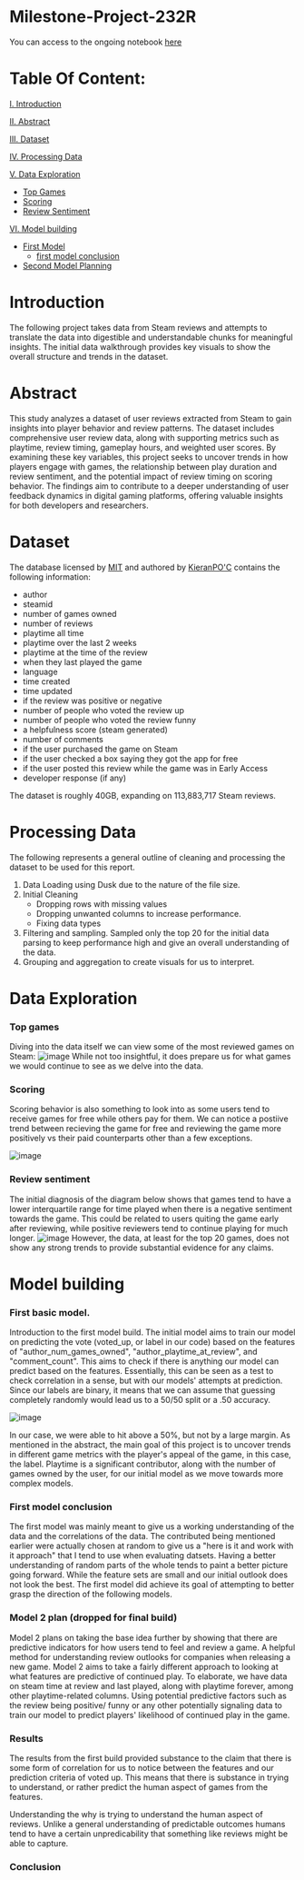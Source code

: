 # Milestone-Project-232R
You can access to the ongoing notebook [here](https://colab.research.google.com/drive/1fRkPnDpM9iT9j1_r4wEPnfLOAMCwGa10?usp=sharing)

# Table Of Content:
[I. Introduction](https://github.com/AlbabNewaz/Milestone-Project-232R?tab=readme-ov-file#review-sentiment)

[II. Abstract](https://github.com/AlbabNewaz/Milestone-Project-232R?tab=readme-ov-file#abstract)

[III. Dataset](https://github.com/AlbabNewaz/Milestone-Project-232R?tab=readme-ov-file#dataset)

[IV. Processing Data](https://github.com/AlbabNewaz/Milestone-Project-232R?tab=readme-ov-file#processing-data)

[V. Data Exploration](https://github.com/AlbabNewaz/Milestone-Project-232R?tab=readme-ov-file#data-exploration)
- [Top Games](https://github.com/AlbabNewaz/Milestone-Project-232R?tab=readme-ov-file#top-games)
- [Scoring](https://github.com/AlbabNewaz/Milestone-Project-232R?tab=readme-ov-file#scoring)
- [Review Sentiment](https://github.com/AlbabNewaz/Milestone-Project-232R?tab=readme-ov-file#review-sentiment)

[VI. Model building](https://github.com/AlbabNewaz/Milestone-Project-232R/blob/milestone-3/README.md#model-building)
- [First Model](
https://github.com/AlbabNewaz/Milestone-Project-232R/edit/milestone-3/README.md#first-basic-model)
   - [first model conclusion](https://github.com/AlbabNewaz/Milestone-Project-232R/edit/milestone-3/README.md#first-model-conclusion)
- [Second Model Planning](https://github.com/AlbabNewaz/Milestone-Project-232R/edit/milestone-3/README.md#model-2-plan)

# Introduction

The following project takes data from Steam reviews and attempts to translate the data into digestible and understandable chunks for meaningful insights. The initial data walkthrough provides key visuals to show the overall structure and trends in the dataset. 

# Abstract

This study analyzes a dataset of user reviews extracted from Steam to gain insights into player behavior and review patterns. The dataset includes comprehensive user review data, along with supporting metrics such as playtime, review timing, gameplay hours, and weighted user scores. By examining these key variables, this project seeks to uncover trends in how players engage with games, the relationship between play duration and review sentiment, and the potential impact of review timing on scoring behavior. The findings aim to contribute to a deeper understanding of user feedback dynamics in digital gaming platforms, offering valuable insights for both developers and researchers.

# Dataset

The database licensed by [MIT](https://www.mit.edu/~amini/LICENSE.md) and authored by [KieranPO'C](https://www.kaggle.com/kieranpoc) contains the following information:

- author
- steamid
- number of games owned
- number of reviews
- playtime all time
- playtime over the last 2 weeks
- playtime at the time of the review
- when they last played the game
- language
- time created
- time updated
- if the review was positive or negative
- number of people who voted the review up
- number of people who voted the review funny
- a helpfulness score (steam generated)
- number of comments
- if the user purchased the game on Steam
- if the user checked a box saying they got the app for free
- if the user posted this review while the game was in Early Access
- developer response (if any)

The dataset is roughly 40GB, expanding on 113,883,717 Steam reviews. 

# Processing Data

The following represents a general outline of cleaning and processing the dataset to be used for this report. 

1. Data Loading using Dusk due to the nature of the file size.
2. Initial Cleaning
   - Dropping rows with missing values
   - Dropping unwanted columns to increase performance.
   - Fixing data types
3. Filtering and sampling. Sampled only the top 20 for the initial data parsing to keep performance high and give an overall understanding of the data.
4. Grouping and aggregation to create visuals for us to interpret. 

# Data Exploration

### Top games
Diving into the data itself we can view some of the most reviewed games on Steam:
![image](https://github.com/user-attachments/assets/0334e365-7c05-470a-abce-3d73d547a8a7)
While not too insightful, it does prepare us for what games we would continue to see as we delve into the data.

### Scoring
Scoring behavior is also something to look into as some users tend to receive games for free while others pay for them. We can notice a postiive trend between recieving the game for free and reviewing the game more positively vs their paid counterparts other than a few exceptions.

![image](https://github.com/user-attachments/assets/6636fcdb-315b-425d-ad02-080a5f7c4b74)

### Review sentiment
The initial diagnosis of the diagram below shows that games tend to have a lower interquartile range for time played when there is a negative sentiment towards the game. This could be related to users quiting the game early after reviewing, while positive reviewers tend to continue playing for much longer. 
![image](https://github.com/user-attachments/assets/5d93ee69-21f0-488a-8b8d-46303fcae32e)
However, the data, at least for the top 20 games, does not show any strong trends to provide substantial evidence for any claims.


# Model building
### First basic model.
Introduction to the first model build. The initial model aims to train our model on predicting the vote (voted_up, or label in our code) based on the features of "author_num_games_owned", "author_playtime_at_review", and "comment_count". This aims to check if there is anything our model can predict based on the features. Essentially, this can be seen as a test to check correlation in a sense, but with our models' attempts at prediction. Since our labels are binary, it means that we can assume that guessing completely randomly would lead us to a 50/50 split or a .50 accuracy.

![image](https://github.com/user-attachments/assets/9d177c17-58e4-46af-8d5f-e23852a05ef3)

In our case, we were able to hit above a 50%, but not by a large margin. As mentioned in the abstract, the main goal of this project is to uncover trends in different game metrics with the player's appeal of the game, in this case, the label. Playtime is a significant contributor, along with the number of games owned by the user, for our initial model as we move towards more complex models. 

### First model conclusion
The first model was mainly meant to give us a working understanding of the data and the correlations of the data. The contributed being mentioned earlier were actually chosen at random to give us a "here is it and work with it approach" that I tend to use when evaluating datsets. Having a better understanding of random parts of the whole tends to paint a better picture going forward. While the feature sets are small and our initial outlook does not look the best. The first model did achieve its goal of attempting to better grasp the direction of the following models.

### Model 2 plan (dropped for final build)
Model 2 plans on taking the base idea further by showing that there are predictive indicators for how users tend to feel and review a game. A helpful method for understanding review outlooks for companies when releasing a new game. Model 2 aims to take a fairly different approach to looking at what features are predictive of continued play. To elaborate, we have data on steam time at review and last played, along with playtime forever, among other playtime-related columns. Using potential predictive factors such as the review being positive/ funny or any other potentially signaling data to train our model to predict players' likelihood of continued play in the game. 

### Results 
The results from the first build provided substance to the claim that there is some form of correlation for us to notice between the features and our prediction criteria of voted up. This means that there is substance in trying to understand, or rather predict the human aspect of games from the features. 

Understanding the why is trying to understand the human aspect of reviews. Unlike a general understanding of predictable outcomes humans tend to have a certain unpredicability that something like reviews might be able to capture. 

### Conclusion 


